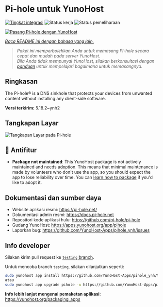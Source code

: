 <!--
N.B.: README ini dibuat secara otomatis oleh <https://github.com/YunoHost/apps/tree/master/tools/readme_generator>
Ini TIDAK boleh diedit dengan tangan.
-->

# Pi-hole untuk YunoHost

[![Tingkat integrasi](https://dash.yunohost.org/integration/pihole.svg)](https://ci-apps.yunohost.org/ci/apps/pihole/) ![Status kerja](https://ci-apps.yunohost.org/ci/badges/pihole.status.svg) ![Status pemeliharaan](https://ci-apps.yunohost.org/ci/badges/pihole.maintain.svg)

[![Pasang Pi-hole dengan YunoHost](https://install-app.yunohost.org/install-with-yunohost.svg)](https://install-app.yunohost.org/?app=pihole)

*[Baca README ini dengan bahasa yang lain.](./ALL_README.md)*

> *Paket ini memperbolehkan Anda untuk memasang Pi-hole secara cepat dan mudah pada server YunoHost.*  
> *Bila Anda tidak mempunyai YunoHost, silakan berkonsultasi dengan [panduan](https://yunohost.org/install) untuk mempelajari bagaimana untuk memasangnya.*

## Ringkasan

The Pi-hole® is a DNS sinkhole that protects your devices from unwanted content without installing any client-side software.

**Versi terkirim:** 5.18.2~ynh2

## Tangkapan Layar

![Tangkapan Layar pada Pi-hole](./doc/screenshots/dashboard.png)

## :red_circle: Antifitur

- **Package not maintained**: This YunoHost package is not actively maintained and needs adoption. This means that minimal maintenance is made by volunteers who don't use the app, so you should expect the app to lose reliability over time. You can [learn how to package](https://yunohost.org/packaging_apps_intro) if you'd like to adopt it.

## Dokumentasi dan sumber daya

- Website aplikasi resmi: <https://pi-hole.net/>
- Dokumentasi admin resmi: <https://docs.pi-hole.net>
- Repositori kode aplikasi hulu: <https://github.com/pi-hole/pi-hole>
- Gudang YunoHost: <https://apps.yunohost.org/app/pihole>
- Laporkan bug: <https://github.com/YunoHost-Apps/pihole_ynh/issues>

## Info developer

Silakan kirim pull request ke [`testing` branch](https://github.com/YunoHost-Apps/pihole_ynh/tree/testing).

Untuk mencoba branch `testing`, silakan dilanjutkan seperti:

```bash
sudo yunohost app install https://github.com/YunoHost-Apps/pihole_ynh/tree/testing --debug
atau
sudo yunohost app upgrade pihole -u https://github.com/YunoHost-Apps/pihole_ynh/tree/testing --debug
```

**Info lebih lanjut mengenai pemaketan aplikasi:** <https://yunohost.org/packaging_apps>
